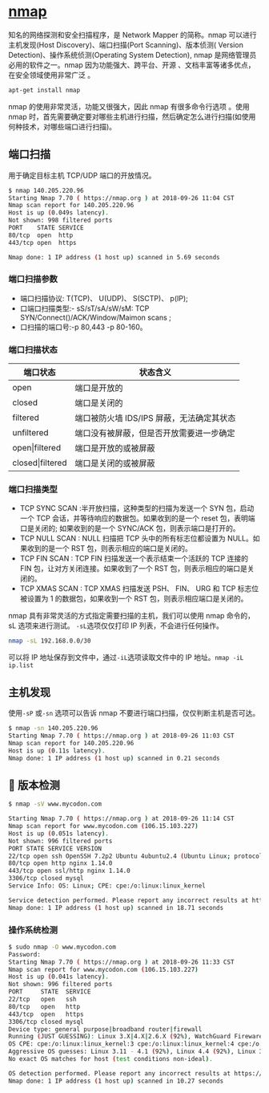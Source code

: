 # [nmap](https://nmap.org/man/zh/index.html)

知名的网络探测和安全扫描程序，是 Network Mapper 的简称。nmap 可以进行主机发现(Host Discovery)、端口扫描(Port Scanning)、版本侦测( Version Detection)、操作系统侦测(Operating System Detection), nmap 是网络管理员必用的软件之一。nmap 因为功能强大、跨平台、开源 、文档丰富等诸多优点，在安全领域使用非常广泛 。

```bash
apt-get install nmap
```

nmap 的使用非常灵活，功能又很强大，因此 nmap 有很多命令行选项 。使用 nmap 时，首先需要确定要对哪些主机进行扫描，然后确定怎么进行扫描(如使用何种技术，对哪些端口进行扫描)。

## 端口扫描

用于确定目标主机 TCP/UDP 端口的开放情况。

```bash
$ nmap 140.205.220.96
Starting Nmap 7.70 ( https://nmap.org ) at 2018-09-26 11:04 CST
Nmap scan report for 140.205.220.96
Host is up (0.049s latency).
Not shown: 998 filtered ports
PORT    STATE SERVICE
80/tcp  open  http
443/tcp open  https

Nmap done: 1 IP address (1 host up) scanned in 5.69 seconds
```

### 端口扫描参数

- 端口扫描协议: T(TCP)、 U(UDP)、 S(SCTP)、 p(IP);
- 口端口扫描类型:- sS/sT/sA/sW/sM: TCP SYN/Connect()/ACK/Window/Maimon scans ;
- 口扫描的端口号:-p 80,443 -p 80-160。

### 端口扫描状态

| 端口状态         | 状态含义                                  |
| ---------------- | ----------------------------------------- |
| open             | 端口是开放的                              |
| closed           | 端口是关闭的                              |
| filtered         | 端口被防火墙 IDS/IPS 屏蔽，无法确定其状态 |
| unfiltered       | 端口没有被屏蔽，但是否开放需要进一步确定  |
| open\|filtered   | 端口是开放的或被屏蔽                      |
| closed\|filtered | 端口是关闭的或被屏蔽                      |

### 端口扫描类型

- TCP SYNC SCAN :半开放扫描，这种类型的扫描为发送一个 SYN 包，启动一个 TCP 会话，并等待响应的数据包。如果收到的是一个 reset 包，表明端口是关闭的; 如果收到的是一个 SYNC/ACK 包，则表示端口是打开的。
- TCP NULL SCAN : NULL 扫描把 TCP 头中的所有标志位都设置为 NULL。如果收到的是一个 RST 包，则表示相应的端口是关闭的。
- TCP FIN SCAN : TCP FIN 扫描发送一个表示结束一个活跃的 TCP 连接的 FIN 包，让对方关闭连接。如果收到了一个 RST 包，则表示相应的端口是关闭的。
- TCP XMAS SCAN : TCP XMAS 扫描发送 PSH、 FIN、 URG 和 TCP 标志位被设置为 1 的数据包，如果收到一个 RST 包，则表示相应端口是关闭的。

nmap 具有非常灵活的方式指定需要扫描的主机，我们可以使用 nmap 命令的，sL 选项来进行测试。 `-sL`选项仅仅打印 IP 列表，不会进行任何操作。

```bash
nmap -sL 192.168.0.0/30
```

可以将 IP 地址保存到文件中，通过`-iL`选项读取文件中的 IP 地址。`nmap -iL ip.list`

## 主机发现

使用`-sP` 或`-sn` 选项可以告诉 nmap 不要进行端口扫描，仅仅判断主机是否可达。

```bash
$ nmap -sn 140.205.220.96
Starting Nmap 7.70 ( https://nmap.org ) at 2018-09-26 11:03 CST
Nmap scan report for 140.205.220.96
Host is up (0.11s latency).
Nmap done: 1 IP address (1 host up) scanned in 0.21 seconds
```

##  版本检测

```bash
$ nmap -sV www.mycodon.com

Starting Nmap 7.70 ( https://nmap.org ) at 2018-09-26 11:14 CST
Nmap scan report for www.mycodon.com (106.15.103.227)
Host is up (0.051s latency).
Not shown: 996 filtered ports
PORT STATE SERVICE VERSION
22/tcp open ssh OpenSSH 7.2p2 Ubuntu 4ubuntu2.4 (Ubuntu Linux; protocol 2.0)
80/tcp open http nginx 1.14.0
443/tcp open ssl/http nginx 1.14.0
3306/tcp closed mysql
Service Info: OS: Linux; CPE: cpe:/o:linux:linux_kernel

Service detection performed. Please report any incorrect results at https://nmap.org/submit/ .
Nmap done: 1 IP address (1 host up) scanned in 18.71 seconds
```

### 操作系统检测

```bash
$ sudo nmap -O www.mycodon.com
Password:
Starting Nmap 7.70 ( https://nmap.org ) at 2018-09-26 11:33 CST
Nmap scan report for www.mycodon.com (106.15.103.227)
Host is up (0.041s latency).
Not shown: 996 filtered ports
PORT     STATE  SERVICE
22/tcp   open   ssh
80/tcp   open   http
443/tcp  open   https
3306/tcp closed mysql
Device type: general purpose|broadband router|firewall
Running (JUST GUESSING): Linux 3.X|4.X|2.6.X (92%), WatchGuard Fireware 11.X (86%), IPFire 2.X (86%)
OS CPE: cpe:/o:linux:linux_kernel:3 cpe:/o:linux:linux_kernel:4 cpe:/o:linux:linux_kernel:2.6.32 cpe:/o:watchguard:fireware:11.8 cpe:/o:ipfire:ipfire:2.11
Aggressive OS guesses: Linux 3.11 - 4.1 (92%), Linux 4.4 (92%), Linux 3.16 (91%), Linux 3.10 - 3.16 (90%), Linux 3.13 (89%), Linux 2.6.32 (87%), Linux 4.0 (87%), Linux 3.10 - 3.12 (86%), Linux 3.2 - 3.8 (86%), Linux 3.8 (86%)
No exact OS matches for host (test conditions non-ideal).

OS detection performed. Please report any incorrect results at https://nmap.org/submit/ .
Nmap done: 1 IP address (1 host up) scanned in 10.27 seconds
```
